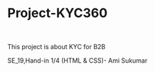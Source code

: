 # Project-KYC360
<br>
<p> This project is about KYC for B2B </p>
SE_19,Hand-in 1/4 (HTML &amp; CSS)- Ami Sukumar
